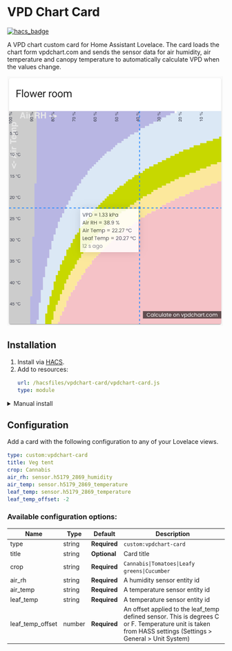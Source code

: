 # VPD Chart Card

[![hacs_badge](https://img.shields.io/badge/HACS-Custom-41BDF5.svg?style=for-the-badge)](https://github.com/hacs/integration)

A VPD chart custom card for Home Assistant Lovelace. The card loads the chart form vpdchart.com and sends the sensor data for air humidity, air temperature and canopy temperature to automatically calculate VPD when the values change.

![VPD Chart Card](/vpdchart-card.png)

## Installation

1. Install via [HACS](https://hacs.xyz/).
2. Add to resources:
   ```yaml
   url: /hacsfiles/vpdchart-card/vpdchart-card.js
   type: module
   ```

<details>
   <summary>Manual install</summary>
1. Download the `simple-thermostat.js` file and store it in your `configuration/www/` HASS folder.
2. Configure Lovelace to load the card:
```yaml
resources:
  - url: /local/vpdchart-card.js
    type: module
```
</details>

## Configuration
Add a card with the following configuration to any of your Lovelace views.
```yaml
type: custom:vpdchart-card
title: Veg tent
crop: Cannabis
air_rh: sensor.h5179_2869_humidity
air_temp: sensor.h5179_2869_temperature
leaf_temp: sensor.h5179_2869_temperature
leaf_temp_offset: -2
```

### Available configuration options:
| Name             | Type    | Default      | Description                                  |
| ---------------- | ------- | ------------ | -------------------------------------------- |
| type             | string  | **Required** | `custom:vpdchart-card`                       |
| title            | string  | **Optional** | Card title                                   |
| crop             | string  | **Required** | `Cannabis\|Tomatoes\|Leafy greens\|Cucumber` |
| air_rh           | string  | **Required** | A humidity sensor entity id                  |
| air_temp         | string  | **Required** | A temperature sensor entity id               |
| leaf_temp        | string  | **Required** | A temperature sensor entity id               |
| leaf_temp_offset | number  | **Required** | An offset applied to the leaf_temp defined sensor. This is degrees C or F. Temperature unit is taken from HASS settings (Settings > General > Unit System) |